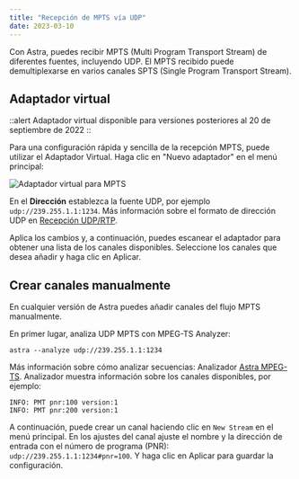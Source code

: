 ```yaml
---
title: "Recepción de MPTS vía UDP"
date: 2023-03-10
---
```


Con Astra, puedes recibir MPTS (Multi Program Transport Stream) de diferentes fuentes, incluyendo UDP. El MPTS recibido puede demultiplexarse en varios canales SPTS (Single Program Transport Stream).

## Adaptador virtual[](https://help.cesbo.com/astra/receiving/ip/mpts-via-udp#virtual-adapter)

::alert
Adaptador virtual disponible para versiones posteriores al 20 de septiembre de 2022
::

Para una configuración rápida y sencilla de la recepción MPTS, puede utilizar el Adaptador Virtual. Haga clic en "Nuevo adaptador" en el menú principal:

![Adaptador virtual para MPTS](https://cdn.cesbo.com/help/astra/receiving/ip/mpts-via-udp/virtual-mpts.png)

En el **Dirección** establezca la fuente UDP, por ejemplo `udp://239.255.1.1:1234`. Más información sobre el formato de dirección UDP en [Recepción UDP/RTP](https://help.cesbo.com/astra/receiving/ip/udp).

Aplica los cambios y, a continuación, puedes escanear el adaptador para obtener una lista de los canales disponibles. Seleccione los canales que desea añadir y haga clic en Aplicar.

## Crear canales manualmente[](https://help.cesbo.com/astra/receiving/ip/mpts-via-udp#create-channels-manually)

En cualquier versión de Astra puedes añadir canales del flujo MPTS manualmente.

En primer lugar, analiza UDP MPTS con MPEG-TS Analyzer:

```
astra --analyze udp://239.255.1.1:1234
```

Más información sobre cómo analizar secuencias: Analizador [Astra MPEG-TS](https://help.cesbo.com/misc/tools-and-utilities/tv-and-media/astra-mpeg-ts-analyzer). Analizador muestra información sobre los canales disponibles, por ejemplo:

```
INFO: PMT pnr:100 version:1
INFO: PMT pnr:200 version:1
```

A continuación, puede crear un canal haciendo clic en `New Stream` en el menú principal. En los ajustes del canal ajuste el nombre y la dirección de entrada con el número de programa (PNR): `udp://239.255.1.1:1234#pnr=100`. Y haga clic en Aplicar para guardar la configuración.
